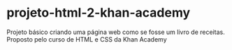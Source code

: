 # projeto-html-2-khan-academy
Projeto básico criando uma página web como se fosse um livro de receitas. Proposto pelo curso de HTML e CSS da Khan Academy
